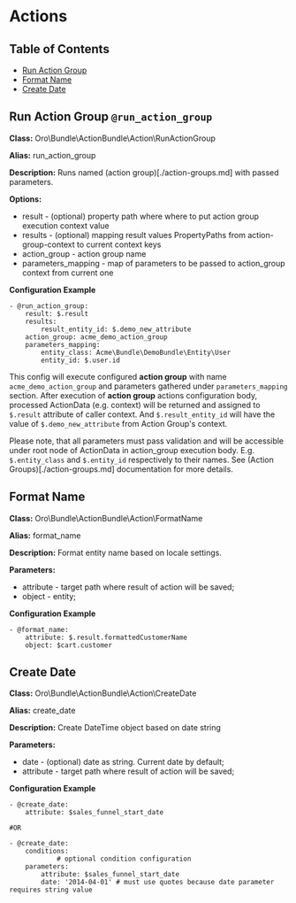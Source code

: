 Actions
=========

Table of Contents
-----------------
 - [Run Action Group](#run-action-group-run_action_group)
 - [Format Name](#format-name-format_name)
 - [Create Date](#create-date-create_date)

Run Action Group `@run_action_group`
------------------------------------

**Class:** Oro\Bundle\ActionBundle\Action\RunActionGroup

**Alias:** run_action_group

**Description:** Runs named (action group)[./action-groups.md] with passed parameters.

**Options:**
 - result - (optional) property path where where to put action group execution context value
 - results - (optional) mapping result values PropertyPaths from action-group-context to current context keys
 - action_group - action group name
 - parameters_mapping - map of parameters to be passed to action_group context from current one


**Configuration Example**
```
- @run_action_group:
    result: $.result
    results: 
        result_entity_id: $.demo_new_attribute
    action_group: acme_demo_action_group
    parameters_mapping:
        entity_class: Acme\Bundle\DemoBundle\Entity\User
        entity_id: $.user.id
```

 This config will execute configured **action group** with name `acme_demo_action_group` and parameters gathered under
`parameters_mapping` section.
 After execution of **action group** actions configuration body, processed ActionData (e.g. context) will be returned and assigned to `$.result` attribute of caller context. 
 And `$.result_entity_id` will have the value of `$.demo_new_attribute` from Action Group's context.
 
 Please note, that all parameters must pass validation and will be accessible under root node of ActionData in
action_group execution body. 
 E.g. `$.entity_class` and `$.entity_id` respectively to their names. See (Action Groups)[./action-groups.md]
documentation for more details.

Format Name
-----------

**Class:** Oro\Bundle\ActionBundle\Action\FormatName

**Alias:** format_name

**Description:** Format entity name based on locale settings.

**Parameters:**
 - attribute - target path where result of action will be saved;
 - object - entity;

**Configuration Example**
```
- @format_name:
    attribute: $.result.formattedCustomerName
    object: $cart.customer
```


Create Date
-----------

**Class:** Oro\Bundle\ActionBundle\Action\CreateDate

**Alias:** create_date

**Description:** Create DateTime object based on date string

**Parameters:**
 - date - (optional) date as string. Current date by default;
 - attribute - target path where result of action will be saved;

**Configuration Example**

```
- @create_date:
    attribute: $sales_funnel_start_date

#OR

- @create_date:
    conditions:
            # optional condition configuration
    parameters:
        attribute: $sales_funnel_start_date
        date: '2014-04-01' # must use quotes because date parameter requires string value
```
